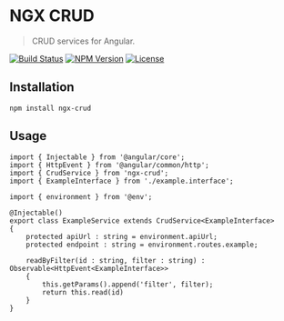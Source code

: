 NGX CRUD
========

> CRUD services for Angular.


[![Build Status](https://img.shields.io/travis/redaxmedia/ngx-crud.svg)](https://travis-ci.org/redaxmedia/ngx-crud)
[![NPM Version](https://img.shields.io/npm/v/ngx-crud.svg)](https://npmjs.com/package/ngx-crud)
[![License](https://img.shields.io/npm/l/ngx-crud.svg)](https://npmjs.com/package/ngx-crud)


Installation
------------

```
npm install ngx-crud
```


Usage
-----

```
import { Injectable } from '@angular/core';
import { HttpEvent } from '@angular/common/http';
import { CrudService } from 'ngx-crud';
import { ExampleInterface } from './example.interface';

import { environment } from '@env';

@Injectable()
export class ExampleService extends CrudService<ExampleInterface>
{
	protected apiUrl : string = environment.apiUrl;
	protected endpoint : string = environment.routes.example;
	
	readByFilter(id : string, filter : string) : Observable<HttpEvent<ExampleInterface>>
	{
		this.getParams().append('filter', filter);
		return this.read(id)
	}
}
```